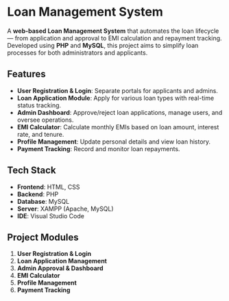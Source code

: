 # Loan Management System

A **web-based Loan Management System** that automates the loan lifecycle — from application and approval to EMI calculation and repayment tracking.  
Developed using **PHP** and **MySQL**, this project aims to simplify loan processes for both administrators and applicants.

## Features
- **User Registration & Login**: Separate portals for applicants and admins.
- **Loan Application Module**: Apply for various loan types with real-time status tracking.
- **Admin Dashboard**: Approve/reject loan applications, manage users, and oversee operations.
- **EMI Calculator**: Calculate monthly EMIs based on loan amount, interest rate, and tenure.
- **Profile Management**: Update personal details and view loan history.
- **Payment Tracking**: Record and monitor loan repayments.

## Tech Stack
- **Frontend**: HTML, CSS
- **Backend**: PHP
- **Database**: MySQL
- **Server**: XAMPP (Apache, MySQL)
- **IDE**: Visual Studio Code

## Project Modules
1. **User Registration & Login**  
2. **Loan Application Management**  
3. **Admin Approval & Dashboard**  
4. **EMI Calculator**  
5. **Profile Management**  
6. **Payment Tracking**  
